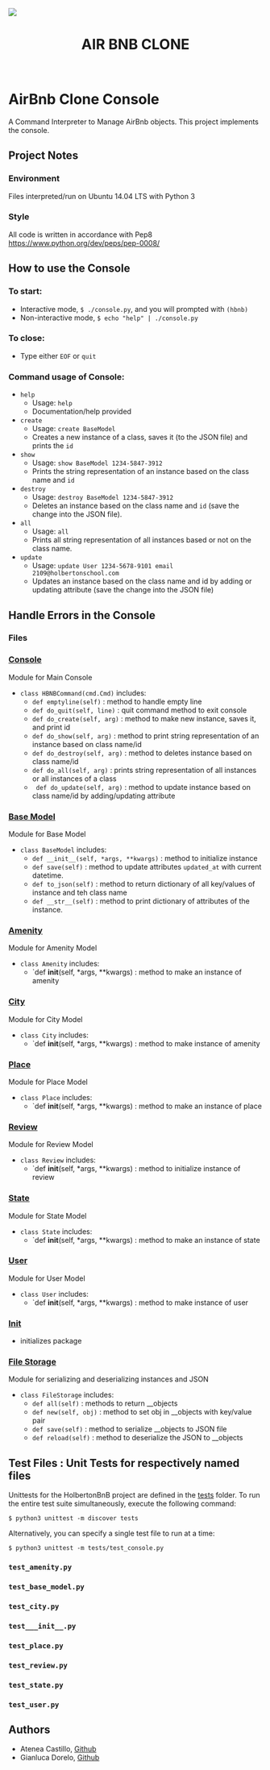 ![](https://camo.githubusercontent.com/9ebbf60e208b031d4dcf7db6ffc19fe0339d0ff3/68747470733a2f2f692e6962622e636f2f64354e38354e682f68626e622e706e67)
<h1 align ="center"> AIR BNB CLONE </h1><br>

# AirBnb Clone Console
A Command Interpreter to Manage AirBnb objects. This project implements the  console.

## Project Notes

### Environment
Files interpreted/run on Ubuntu 14.04 LTS with Python 3

### Style
All code is written in accordance with Pep8 https://www.python.org/dev/peps/pep-0008/

## How to use the Console

### To start:
* Interactive mode, `$ ./console.py`, and you will prompted with `(hbnb)`
* Non-interactive mode, `$ echo "help" | ./console.py`
### To close:
* Type either `EOF` or `quit`

### Command usage of Console:
* `help`
  * Usage: `help`
  * Documentation/help provided
* `create`
  * Usage: `create BaseModel`
  * Creates a new instance of a class, saves it (to the JSON file) and prints the `id`
* `show`
  * Usage: `show BaseModel 1234-5847-3912`
  * Prints the string representation of an instance based on the class name and `id`
* `destroy`
  * Usage: `destroy BaseModel 1234-5847-3912`
  * Deletes an instance based on the class name and `id` (save the change into the JSON file). 
* `all`
  * Usage: `all`
  * Prints all string representation of all instances based or not on the class name.
* `update`
  * Usage: `update User 1234-5678-9101 email 2109@holbertonschool.com`
  * Updates an instance based on the class name and id by adding or updating attribute (save the change into the JSON file)
## Handle Errors in the Console
### Files

### [Console](./console.py)
Module for Main Console
* `class HBNBCommand(cmd.Cmd)` includes:
  * `def emptyline(self)` : method to handle empty line 
  * `def do_quit(self, line)` : quit command method to exit console
  * `def do_create(self, arg)` : method to make new instance, saves it, and print id
  * `def do_show(self, arg)` : method to print string representation of an instance based on class name/id
  * `def do_destroy(self, arg)` : method to deletes instance based on class name/id
  * `def do_all(self, arg)` : prints string representation of all instances or all instances of a class
  * ` def do_update(self, arg)` : method to update instance based on class name/id by adding/updating attribute

### [Base Model](./models/base_model.py)
Module for Base Model
* `class BaseModel` includes:
  * `def __init__(self, *args, **kwargs)` : method to initialize instance
  * `def save(self)` : method to update attributes `updated_at` with current datetime.
  * `def to_json(self)` : method to return dictionary of all key/values of instance and teh class name
  * `def __str__(self)` : method to print dictionary of attributes of the instance.

### [Amenity](./models/amenity.py)
Module for Amenity Model
* `class Amenity` includes:
  * `def __init__(self, *args, **kwargs) : method to make an instance of amenity

### [City](./models/city.py)
Module for City Model
* `class City` includes:
  * `def __init__(self, *args, **kwargs) : method to make instance of amenity

### [Place](./models/place.py)
Module for Place Model
* `class Place` includes:
  * `def __init__(self, *args, **kwargs) : method to make an instance of place

### [Review](./models/review.py)
Module for Review Model
* `class Review` includes:
  * `def __init__(self, *args, **kwargs) : method to initialize instance of review

### [State](./models/state.py)
Module for State Model
* `class State` includes:
  * `def __init__(self, *args, **kwargs) : method to make an instance of state

### [User](./models/user.py)
Module for User Model
* `class User` includes:
  * `def __init__(self, *args, **kwargs) : method to make instance of user

### [Init](./models/__init__.py)
* initializes package

### [File Storage](./models/engine/file_storage.py)
Module for serializing and deserializing instances and JSON
* `class FileStorage` includes:
  * `def all(self)` : methods to return __objects
  * `def new(self, obj)` : method to set obj in __objects with key/value pair 
  * `def save(self)` : method to serialize __objects to JSON file
  * `def reload(self)` : method to deserialize the JSON to __objects

## Test Files : Unit Tests for respectively named files
Unittests for the HolbertonBnB project are defined in the [tests](./tests) 
folder. To run the entire test suite simultaneously, execute the following command:

```
$ python3 unittest -m discover tests
```

Alternatively, you can specify a single test file to run at a time:

```
$ python3 unittest -m tests/test_console.py
```
### `test_amenity.py`
### `test_base_model.py`
### `test_city.py`
### `test___init__.py`
### `test_place.py`
### `test_review.py`
### `test_state.py`
### `test_user.py`
## Authors
* Atenea Castillo, <a href='https://github.com/AteCastillo'>Github</a>
* Gianluca Dorelo, <a href='https://github.com/gdorelo'>Github</a>
